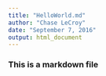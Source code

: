 ```yaml
---
title: "HelloWorld.md"
author: "Chase LeCroy"
date: "September 7, 2016"
output: html_document
---
```


### This is a markdown file